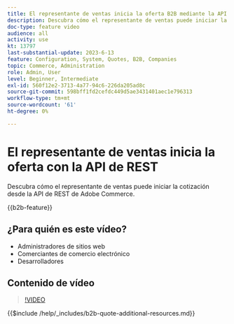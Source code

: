 ```yaml
---
title: El representante de ventas inicia la oferta B2B mediante la API de REST
description: Descubra cómo el representante de ventas puede iniciar la cotización desde la API de REST de Adobe Commerce.
doc-type: feature video
audience: all
activity: use
kt: 13797
last-substantial-update: 2023-6-13
feature: Configuration, System, Quotes, B2B, Companies
topic: Commerce, Administration
role: Admin, User
level: Beginner, Intermediate
exl-id: 560f12e2-3713-4a77-94c6-226da205ad8c
source-git-commit: 598bff1fd2cefdc449d5ae3431401aec1e796313
workflow-type: tm+mt
source-wordcount: '61'
ht-degree: 0%

---
```


# El representante de ventas inicia la oferta con la API de REST

Descubra cómo el representante de ventas puede iniciar la cotización desde la API de REST de Adobe Commerce.

{{b2b-feature}}

## ¿Para quién es este vídeo?

- Administradores de sitios web
- Comerciantes de comercio electrónico
- Desarrolladores

## Contenido de vídeo

>[!VIDEO](https://video.tv.adobe.com/v/3420414?learn=on)

{{$include /help/_includes/b2b-quote-additional-resources.md}}
